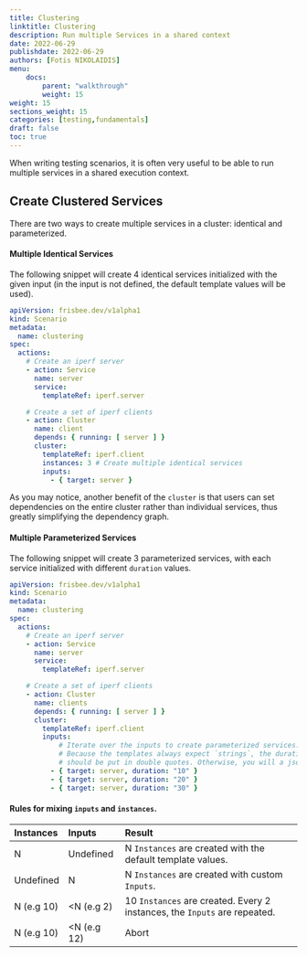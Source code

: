 ```yaml
---
title: Clustering
linktitle: Clustering
description: Run multiple Services in a shared context
date: 2022-06-29
publishdate: 2022-06-29
authors: [Fotis NIKOLAIDIS]
menu:
    docs:
        parent: "walkthrough"
        weight: 15
weight: 15
sections_weight: 15
categories: [testing,fundamentals]
draft: false
toc: true
---
```




When writing testing scenarios, it is often very useful to be able to run multiple services in a shared execution context. 



## Create Clustered Services

There are two ways to create multiple services in a cluster: identical and parameterized.

#### Multiple Identical Services

The following snippet will create 4 identical services initialized with the given input (in the input is not defined, the default template values will be used).

```yaml
apiVersion: frisbee.dev/v1alpha1
kind: Scenario
metadata:
  name: clustering
spec:
  actions:
    # Create an iperf server
    - action: Service
      name: server
      service:
        templateRef: iperf.server

    # Create a set of iperf clients
    - action: Cluster
      name: client
      depends: { running: [ server ] }
      cluster:
        templateRef: iperf.client
        instances: 3 # Create multiple identical services
        inputs: 
          - { target: server }
```



As you may notice, another benefit of the `cluster` is that users can set dependencies on the entire cluster rather than individual services, thus greatly simplifying the dependency graph. 



#### Multiple Parameterized Services

The following snippet will create 3 parameterized services, with each service initialized with different `duration` values.

```yaml
apiVersion: frisbee.dev/v1alpha1
kind: Scenario
metadata:
  name: clustering
spec:
  actions:
    # Create an iperf server
    - action: Service
      name: server
      service:
        templateRef: iperf.server

    # Create a set of iperf clients
    - action: Cluster
      name: clients
      depends: { running: [ server ] }
      cluster:
        templateRef: iperf.client
        inputs: 
        	# Iterate over the inputs to create parameterized services.
        	# Because the templates always expect `strings`, the duration 
        	# should be put in double quotes. Otherwise, you will a json error.
          - { target: server, duration: "10" }
          - { target: server, duration: "20" }
          - { target: server, duration: "30" }
```



#### Rules for mixing  `inputs` and `instances`.

| Instances  | Inputs      | Result                                                       |
| :--------- | :---------- | :----------------------------------------------------------- |
| N          | Undefined   | N `Instances` are created with the default template values.  |
| Undefined  | N           | N `Instances` are created with custom `Inputs`.              |
| N (e.g 10) | <N (e.g 2)  | 10 `Instances` are created. Every 2 instances, the `Inputs` are repeated. |
| N (e.g 10) | <N (e.g 12) | Abort                                                        |








